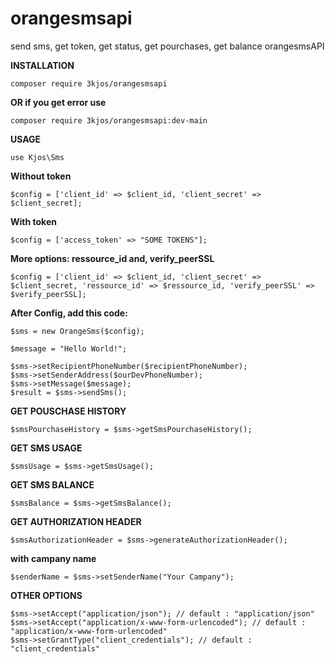 # orangesmsapi
send sms, get token, get status, get pourchases, get balance
orangesmsAPI


**INSTALLATION** 

	composer require 3kjos/orangesmsapi
**OR if you get error use**

	composer require 3kjos/orangesmsapi:dev-main

**USAGE**

	use Kjos\Sms

**Without token**

	$config = ['client_id' => $client_id, 'client_secret' => $client_secret];

**With token**
	
	$config = ['access_token' => "SOME TOKENS"];

**More options: ressource_id and, verify_peerSSL**
	
	$config = ['client_id' => $client_id, 'client_secret' => $client_secret, 'ressource_id' => $ressource_id, 'verify_peerSSL' => $verify_peerSSL];

	

**After Config, add this code:**
	
	$sms = new OrangeSms($config);
	
	$message = "Hello World!";

	$sms->setRecipientPhoneNumber($recipientPhoneNumber); 
	$sms->setSenderAddress($ourDevPhoneNumber); 
	$sms->setMessage($message); 
	$result = $sms->sendSms();



**GET POUSCHASE HISTORY** 

	$smsPourchaseHistory = $sms->getSmsPourchaseHistory();

**GET SMS USAGE**

	$smsUsage = $sms->getSmsUsage();

**GET SMS BALANCE**

	$smsBalance = $sms->getSmsBalance();

**GET AUTHORIZATION HEADER**

	$smsAuthorizationHeader = $sms->generateAuthorizationHeader();

**with campany name** 

	$senderName = $sms->setSenderName("Your Campany");

**OTHER OPTIONS** 

	$sms->setAccept("application/json"); // default : "application/json" 
	$sms->setAccept("application/x-www-form-urlencoded"); // default : "application/x-www-form-urlencoded"
	$sms->setGrantType("client_credentials"); // default : "client_credentials"
